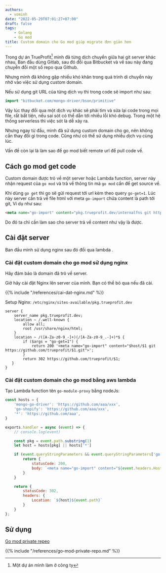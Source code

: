 ```yaml
---
authors:
  - vominh
date: "2022-05-29T07:01:27+07:00"
draft: false
tags:
    - Golang
    - Go mod
title: Custom domain cho Go mod giúp migrate đơn giản hơn
---
```


Trong dự án TrueProfit[^1] mình đã từng dịch chuyển giữa hai git server khác nhau, Ban đầu dùng Gitlab, sau đó đổi qua Bitbucket và về sau này đang chuyển đổi một số repo qua Github.

Nhưng mình đã không gặp nhiều khó khăn trong quá trình di chuyển này nhờ vào việc sử dụng custom domain.

Nếu sử dụng git URL của từng dịch vụ thì trong code sẽ import như sau:

```go
import "bitbucket.com/mongo-driver/bson/primitive"
```

Vậy lúc thay đổi qua một dịch vụ khác sẽ phải tìm và sửa lại code trong mọi file, rất bất tiện, nếu sai sót có thể dẫn tới nhiều lỗi khó debug. Trong một hệ thống serverless thì việc sót là dễ xảy ra.

Nhưng ngay từ đầu, mình đã sử dụng custom domain cho go, nên không cần thay đổi gì trong code. Cũng như có thể sử dụng nhiều dịch vụ cùng lúc.

Vấn đề còn lại là làm sao để go mod biết remote url để pull code về.

## Cách go mod get code

Custom domain được trỏ về một server hoặc Lambda function, server này nhận request của `go mod` và trả về thông tin mà `go mod` cần để get source về.

Khi dùng `go get` thì go sẽ gửi request tới url kèm theo query `go-get=1`. Lúc này server cần trả về file html với meta `go-import` chứa content là path tới git, Ví dụ như sau:

```html
<meta name="go-import" content="pkg.trueprofit.dev/internalfns git https://github.com/trueprofit/internalfns.git">
```

Do đó ta chỉ cần làm sao cho server trả về content như vậy là được.

## Cài đặt server

Ban đầu mình sử dụng nginx sau đó đổi qua lambda .

### Cài đặt custom domain cho go mod sử dụng nginx

Hãy đảm bảo là domain đã trỏ về server.

Giờ hãy cài đặt Nginx lên server của mình. Bạn có thể bỏ qua nếu đã cài.

{{% include "/references/cai-dat-nginx.md" %}}

Setup Nginx: `/etc/nginx/sites-available/pkg.trueprofit.dev`

```nginx
server {
    server_name pkg.trueprofit.dev;
    location ~ /.well-known {
        allow all;
        root /usr/share/nginx/html;
    }
    location ~ /([A-Za-z0-9_-]+)(/[A-Za-z0-9_.-]+)*$ {
        if ($args = "go-get=1") {
            return 200 '<meta name="go-import" content="$host/$1 git https://github.com/trueprofit/$1.git">';
        }
        return 302 https://github.com/trueprofit/$1;
   }
}
```


### Cài đặt custom domain cho go mod bằng aws lambda

Tạo Lambda function tên `go-module-proxy` bằng nodeJs:

```js
const hosts = {
    'mongo-go-driver': 'https://github.com/aaa/xxx',
    'go-shopify': 'https://github.com/aaa/xxx',
    '*': 'https://github.com/aaa',
}

exports.handler = async (event) => {
    // console.log(event)

    const pkg = event.path.substring(1)
    let host = hosts[pkg] || hosts['*']

    if (event.queryStringParameters && event.queryStringParameters['go-get'] == '1') {
        return {
            statusCode: 200,
            body: `<meta name="go-import" content="${event.headers.Host}${event.path} git ${host}${event.path}.git">`
        }
    }

    return {
        statusCode: 302,
        headers: {
            Location: `${host}${event.path}`
        }
    }
};
```

## Sử dụng

[Go mod private repeo](/references/go-mod-private-repo)

{{% include "/references/go-mod-private-repo.md" %}}

[^1]: Một dự án mình làm ở công ty
